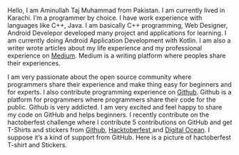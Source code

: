 Hello, I am Aminullah Taj Muhammad from Pakistan. I am currently lived in Karachi. I’m a programmer by choice. I have work experience with languages like C++, Java. I am basically C++ programming, Web Designer, Android Develepor developed many project and applications for learning. I am currently doing Android Application Development with Kotlin. I am also a writer wrote articles about my life experience and my professional experience on [Medium](https://medium.com/). Medium is a writing platform where peoples share their experiences. 

I am very passionate about the open source community where programmers share their experience and make thing easy for beginners and for experts. I also contribute programming experience on [Github](http://github.com). Github is a platform for programmers where programmers share their code for the public. Github is very addicted. I am very excited and feel happy to share my code on GitHub and helps beginners. I recently contribute on the hactoberfest challenge where I contribute 5 contributions on GitHub and get T-Shirts and stickers from [Github](http://github.com), [Hacktoberfest ](https://hacktoberfest.digitalocean.com/)and [Digital Ocean](https://www.digitalocean.com/). I suppose it’s a kind of support from GitHub. Here is a picture of hactoberfest T-shirt and Stickers.


